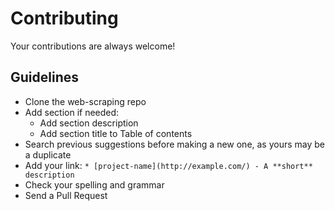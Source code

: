 # Contributing

Your contributions are always welcome!

## Guidelines

* Clone the web-scraping repo
* Add section if needed:
    * Add section description
    * Add section title to Table of contents
* Search previous suggestions before making a new one, as yours may be a duplicate
* Add your link: `* [project-name](http://example.com/) - A **short** description`
* Check your spelling and grammar
* Send a Pull Request
